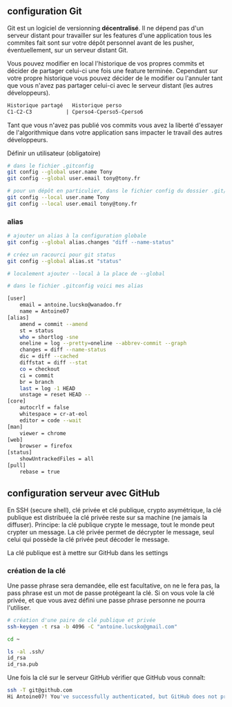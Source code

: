 ## configuration Git

Git est un logiciel de versionning **décentralisé**. Il ne dépend pas d'un serveur distant pour travailler sur les features d'une application tous les commites fait sont sur votre dépôt personnel avant de les pusher, éventuellement, sur un serveur distant Git.

Vous pouvez modifier en local l'historique de vos propres commits et décider de partager celui-ci une fois une feature terminée. Cependant sur votre propre historique vous pouvez décider de le modifier ou l'annuler tant que vous n'avez pas partager celui-ci avec le serveur distant (les autres développeurs).

```txt
Historique partagé   Historique perso 
C1-C2-C3           | Cperso4-Cperso5-Cperso6 
```

Tant que vous n'avez pas publié vos commits vous avez la liberté d'essayer de l'algorithmique dans votre application sans impacter le travail des autres développeurs.

Définir un utilisateur (obligatoire)

``` bash
# dans le fichier .gitconfig
git config --global user.name Tony 
git config --global user.email tony@tony.fr

# pour un dépôt en particulier, dans le fichier config du dossier .git/
git config --local user.name Tony 
git config --local user.email tony@tony.fr
``` 

### alias

``` bash
# ajouter un alias à la configuration globale
git config --global alias.changes "diff --name-status"

# créez un racourci pour git status
git config --global alias.st "status"

# localement ajouter --local à la place de --global

# dans le fichier .gitconfig voici mes alias

[user]
	email = antoine.lucsko@wanadoo.fr
	name = Antoine07
[alias]
	amend = commit --amend
    st = status
    who = shortlog -sne
	oneline = log --pretty=oneline --abbrev-commit --graph
    changes = diff --name-status
    dic = diff --cached
    diffstat = diff --stat
    co = checkout
    ci = commit
    br = branch
	last = log -1 HEAD
	unstage = reset HEAD --
[core]
	autocrlf = false
	whitespace = cr-at-eol
	editor = code --wait
[man]
	viewer = chrome
[web]
	browser = firefox
[status]
	showUntrackedFiles = all
[pull]
	rebase = true
``` 

## configuration serveur avec GitHub

En SSH (secure shell), clé privée et clé publique, crypto asymétrique, la clé publique est distribuée la clé privée reste sur sa machine (ne jamais la diffuser).
Principe: la clé publique crypte le message, tout le monde peut crypter un message. La clé privée permet de décrypter le message, seul celui qui possède la clé privée peut décoder le message.

La clé publique est à mettre sur GitHub dans les settings

### création de la clé

Une passe phrase sera demandée, elle est facultative, on ne le fera pas, la pass phrase est un mot de passe protégeant la clé. Si on vous vole la clé privée, et que vous avez défini une passe phrase personne ne pourra l'utiliser.

``` bash
# création d'une paire de clé publique et privée
ssh-keygen -t rsa -b 4096 -C "antoine.lucsko@gmail.com"

cd ~

ls -al .ssh/
id_rsa
id_rsa.pub

``` 

Une fois la clé sur le serveur GitHub vérifier que GitHub vous connaît:

``` bash
ssh -T git@github.com
Hi Antoine07! You've successfully authenticated, but GitHub does not provide shell access.

```
